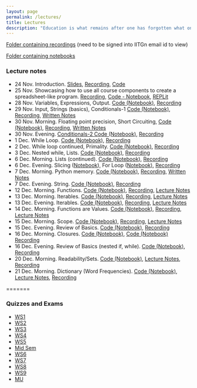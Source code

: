 ```yaml
---
layout: page
permalink: /lectures/
title: Lectures
description: "Education is what remains after one has forgotten what one has learned in school."
---
```

[Folder containing recordings](https://drive.google.com/drive/folders/1h3vz7sbIEwuzO9CO3WNG4bYADdjeYmp9?usp=sharing) (need to be signed into IITGn email id to view)

[Folder containing notebooks](https://github.com/nipunbatra/comp22/tree/master/notebooks)


### Lecture notes

- 24 Nov. Introduction. [Slides](../lectures/24Nov-Introduction.pdf), [Recording](https://drive.google.com/file/d/1w-dbASsRtPPOILpabSrS2siYFQqZgFSN/view?usp=share_link), [Code](https://github.com/nipunbatra/comp22/tree/master/notebooks/Introduction)
- 25 Nov. Showcasing how to use all course components to create a spreadsheet-like program. [Recording](https://drive.google.com/file/d/1TA05Ykz7dT6lhVTTj6f1sBlZwQ5K5uKe/view?usp=share_link), [Code - Notebook](https://github.com/nipunbatra/comp22/blob/master/notebooks/spreadsheet.ipynb), [REPLit](https://replit.com/@NipunBatra0/25Nov2022#hello.py)
- 28 Nov. Variables, Expressions, Output. [Code (Notebook)](https://github.com/nipunbatra/comp22/blob/master/notebooks/variables-expressions.ipynb), [Recording](https://drive.google.com/drive/folders/1e5fqackdf0HYYjfJVPuGC7ITRkXQGopr?usp=share_link)
- 29 Nov. Input, Strings (basics), Conditionals-1 [Code (Notebook)](https://github.com/nipunbatra/comp22/blob/master/notebooks/string-conditionals-1.ipynb), [Recording](https://drive.google.com/drive/folders/1Cubw8nQAbZpw06d_YenW9GcR-zxh7ieB?usp=share_link), [Written Notes](../lectures/Notes-Conditionals.pdf)
- 30 Nov. Morning. Floating point precision, Short Circuiting, [Code (Notebook)](https://github.com/nipunbatra/comp22/blob/master/notebooks/floating-point-conditionals.ipynb), [Recording](https://drive.google.com/drive/folders/1XE4L89Wgpp7eU-FZRStkybB1g4rIeCmc?usp=sharing), [Written Notes](../lectures/binary-float.pdf)
- 30 Nov. Evening. [Conditionals-2 Code (Notebook)](https://github.com/nipunbatra/comp22/blob/master/notebooks/floating-point-conditionals.ipynb), [Recording ](https://drive.google.com/drive/folders/1DlkJTnICTwKHYos7ruHtfJZ0KMgjt27d?usp=sharing)
- 1 Dec. While Loop. [Code (Notebook)](https://github.com/nipunbatra/comp22/blob/master/notebooks/while-loop.ipynb), [Recording](https://drive.google.com/drive/folders/1_8kT_HeLVEWwQVCYFgCrgT7kAMsnvI6i?usp=sharing)
- 2 Dec. While loop continued, Primality. [Code (Notebook)](https://github.com/nipunbatra/comp22/blob/master/notebooks/while-prime-break-continue-nested.ipynb), [Recording](https://drive.google.com/drive/folders/1V-v2XlDzTgJrqNDeRW2rXqrjaincwz81?usp=sharing)
- 3 Dec.  Nested while, Lists. [Code (Notebook)](https://github.com/nipunbatra/comp22/blob/master/notebooks/lists.ipynb), [Recording](https://drive.google.com/drive/folders/11BFUvieJ3UzWfXy7UjkgZwi3xewewDGg?usp=sharing)
- 6 Dec. Morning. Lists (continued). [Code (Notebook)](https://github.com/nipunbatra/comp22/blob/master/notebooks/lists.ipynb), [Recording](https://drive.google.com/drive/folders/1b4hCnxRdm_CtyuzjlpYtWELTxhSIWwPV?usp=sharing)
- 6 Dec. Evening. Slicing ([Notebook](https://github.com/nipunbatra/comp22/blob/master/notebooks/slicing.ipynb)), For Loop ([Notebook)](https://github.com/nipunbatra/comp22/blob/master/notebooks/for-loop.ipynb), [Recording](https://drive.google.com/drive/folders/1svg-xsaoLX9g3W7dGANX5FrKKBNawWds?usp=sharing)
- 7 Dec. Morning. Python memory. [Code (Notebook)](https://github.com/nipunbatra/comp22/blob/master/notebooks/memory-allotment.ipynb), [Recording](https://drive.google.com/drive/folders/195rW9ie_tVAKFr3PiNBv4cEhc4R2H_ap?usp=sharing), [Written Notes](../lectures/memory.pdf)
- 7 Dec. Evening. String. [Code (Notebook)](https://github.com/nipunbatra/comp22/blob/master/notebooks/strings.ipynb), [Recording](https://drive.google.com/drive/folders/1bNEEvU_u20f1AAGniuVkB6p5sEkTnBO8?usp=sharing)
- 12 Dec. Morning. Functions. [Code (Notebook)](https://github.com/nipunbatra/comp22/blob/master/notebooks/functions.ipynb), [Recording](https://drive.google.com/drive/folders/1nJYEs9DwtmdBPl9qgkrKMFuFQpsIeGeO), [Lecture Notes](https://github.com/nipunbatra/comp22/blob/master/lectures/es112%2012122022.pdf)
- 13 Dec. Morning. Iterables. [Code (Notebook)](https://github.com/nipunbatra/comp22/blob/master/notebooks/functions2.ipynb), [Recording](https://drive.google.com/drive/folders/1-6irKfmyTZ6GlqiqQ03xaYwm12H6o19q), [Lecture Notes](https://github.com/nipunbatra/comp22/blob/master/lectures/es112%2013122022m.pdf)
- 13 Dec. Evening. Iterables. [Code (Notebook)](https://github.com/nipunbatra/comp22/blob/master/notebooks/es112_13_12_2022.ipynb), [Recording](https://drive.google.com/drive/folders/1-6irKfmyTZ6GlqiqQ03xaYwm12H6o19q), [Lecture Notes](https://github.com/nipunbatra/comp22/blob/master/lectures/es112%2013122022e.pdf)
- 14 Dec. Morning. Functions are Values. [Code (Notebook)](https://github.com/nipunbatra/comp22/blob/master/notebooks/higher_order_functions.ipynb), [Recording](https://drive.google.com/drive/folders/1n3jKdC0Rko82yOYydfZf7_KheCcY2UWO), [Lecture Notes](https://github.com/nipunbatra/comp22/blob/master/lectures/es112_14122022m.pdf)
- 15 Dec. Morning. Scope. [Code (Notebook)](https://github.com/nipunbatra/comp22/blob/master/notebooks/scope.ipynb), [Recording](https://drive.google.com/drive/folders/1enxBPryAPTTiX-K35WcaX7c7_0dtPrjc), [Lecture Notes](https://github.com/nipunbatra/comp22/blob/master/lectures/es112_15122022m.pdf)
- 15 Dec. Evening. Review of Basics. [Code (Notebook)](https://github.com/nipunbatra/comp22/blob/master/notebooks/the-very-basics.ipynb), [Recording](https://drive.google.com/drive/folders/1enxBPryAPTTiX-K35WcaX7c7_0dtPrjc)
- 16 Dec. Morning. Closures. [Code (Notebook)](https://github.com/nipunbatra/comp22/blob/master/notebooks/closures.ipynb), [Code (Notebook)](https://github.com/nipunbatra/comp22/blob/master/notebooks/password_generator.ipynb) [Recording](https://drive.google.com/drive/folders/1K1zI7AkQGoF9-YB5FgNrRfDfkjHVCjE4)
- 16 Dec. Evening. Review of Basics (nested if, while). [Code (Notebook)](https://github.com/nipunbatra/comp22/blob/master/notebooks/very-basics-2.ipynb), [Recording](https://drive.google.com/drive/folders/1K1zI7AkQGoF9-YB5FgNrRfDfkjHVCjE4)
- 20 Dec. Morning. Readability/Sets. [Code (Notebook)](https://github.com/nipunbatra/comp22/blob/master/notebooks/readability.ipynb), [Lecture Notes](https://github.com/nipunbatra/comp22/blob/master/lectures/es112_20122022m.pdf), [Recording]()
- 21 Dec. Morning. Dictionary (Word Frequencies). [Code (Notebook)](https://github.com/nipunbatra/comp22/blob/master/notebooks/word_freq1.py), [Lecture Notes](https://github.com/nipunbatra/comp22/blob/master/lectures/es112_21122022m.pdf), [Recording]()

=======

### Quizzes and Exams

- [WS1](../quizzes/ws1.pdf)
- [WS2](../quizzes/ws2.pdf)
- [WS3](../quizzes/ws3.pdf)
- [WS4](../quizzes/ws4.pdf)
- [WS5](../quizzes/ws5.pdf)
- [Mid Sem](../quizzes/midsem.pdf)
- [WS6](../quizzes/ws6.pdf)
- [WS7](../quizzes/ws7.pdf)
- [WS8](../quizzes/ws8.pdf)
- [WS9](../quizzes/ws9.pdf)
- [MU](../quizzes/mu.pdf)

